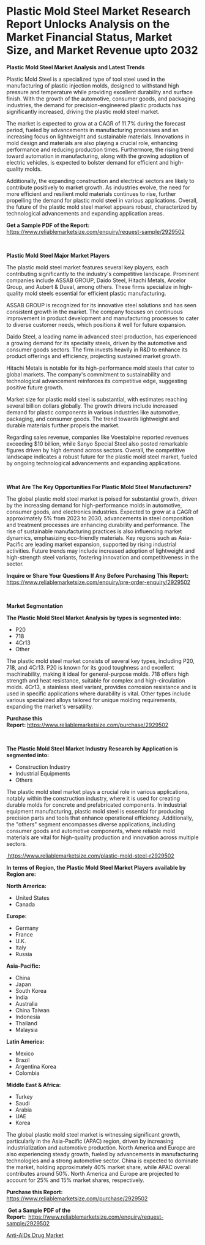 <p><h1>Plastic Mold Steel Market Research Report Unlocks Analysis on the Market Financial Status, Market Size, and Market Revenue upto 2032</h1></p><p><strong>Plastic Mold Steel Market Analysis and Latest Trends</strong></p>
<p><p>Plastic Mold Steel is a specialized type of tool steel used in the manufacturing of plastic injection molds, designed to withstand high pressure and temperature while providing excellent durability and surface finish. With the growth of the automotive, consumer goods, and packaging industries, the demand for precision-engineered plastic products has significantly increased, driving the plastic mold steel market.</p><p>The market is expected to grow at a CAGR of 11.7% during the forecast period, fueled by advancements in manufacturing processes and an increasing focus on lightweight and sustainable materials. Innovations in mold design and materials are also playing a crucial role, enhancing performance and reducing production times. Furthermore, the rising trend toward automation in manufacturing, along with the growing adoption of electric vehicles, is expected to bolster demand for efficient and high-quality molds.</p><p>Additionally, the expanding construction and electrical sectors are likely to contribute positively to market growth. As industries evolve, the need for more efficient and resilient mold materials continues to rise, further propelling the demand for plastic mold steel in various applications. Overall, the future of the plastic mold steel market appears robust, characterized by technological advancements and expanding application areas.</p></p>
<p><strong>Get a Sample PDF of the Report:&nbsp;</strong> <a href="https://www.reliablemarketsize.com/enquiry/request-sample/2929502?utm_campaign=2337&utm_medium=2&utm_source=Github&utm_content=ia&utm_term=12032025&utm_id=plastic-mold-steel">https://www.reliablemarketsize.com/enquiry/request-sample/2929502</a></p>
<p>&nbsp;</p>
<p><strong>Plastic Mold Steel Major Market Players</strong></p>
<p><p>The plastic mold steel market features several key players, each contributing significantly to the industry's competitive landscape. Prominent companies include ASSAB GROUP, Daido Steel, Hitachi Metals, Arcelor Group, and Aubert & Duval, among others. These firms specialize in high-quality mold steels essential for efficient plastic manufacturing.</p><p>ASSAB GROUP is recognized for its innovative steel solutions and has seen consistent growth in the market. The company focuses on continuous improvement in product development and manufacturing processes to cater to diverse customer needs, which positions it well for future expansion.</p><p>Daido Steel, a leading name in advanced steel production, has experienced a growing demand for its specialty steels, driven by the automotive and consumer goods sectors. The firm invests heavily in R&D to enhance its product offerings and efficiency, projecting sustained market growth.</p><p>Hitachi Metals is notable for its high-performance mold steels that cater to global markets. The company's commitment to sustainability and technological advancement reinforces its competitive edge, suggesting positive future growth.</p><p>Market size for plastic mold steel is substantial, with estimates reaching several billion dollars globally. The growth drivers include increased demand for plastic components in various industries like automotive, packaging, and consumer goods. The trend towards lightweight and durable materials further propels the market.</p><p>Regarding sales revenue, companies like Voestalpine reported revenues exceeding $10 billion, while Sanyo Special Steel also posted remarkable figures driven by high demand across sectors. Overall, the competitive landscape indicates a robust future for the plastic mold steel market, fueled by ongoing technological advancements and expanding applications.</p></p>
<p>&nbsp;</p>
<p><strong>What Are The Key Opportunities For Plastic Mold Steel Manufacturers?</strong></p>
<p><p>The global plastic mold steel market is poised for substantial growth, driven by the increasing demand for high-performance molds in automotive, consumer goods, and electronics industries. Expected to grow at a CAGR of approximately 5% from 2023 to 2030, advancements in steel composition and treatment processes are enhancing durability and performance. The rise of sustainable manufacturing practices is also influencing market dynamics, emphasizing eco-friendly materials. Key regions such as Asia-Pacific are leading market expansion, supported by rising industrial activities. Future trends may include increased adoption of lightweight and high-strength steel variants, fostering innovation and competitiveness in the sector.</p></p>
<p><strong>Inquire or Share Your Questions If Any Before Purchasing This Report:</strong> <a href="https://www.reliablemarketsize.com/enquiry/pre-order-enquiry/2929502?utm_campaign=2337&utm_medium=2&utm_source=Github&utm_content=ia&utm_term=12032025&utm_id=plastic-mold-steel">https://www.reliablemarketsize.com/enquiry/pre-order-enquiry/2929502</a></p>
<p>&nbsp;</p>
<p><strong>Market Segmentation</strong></p>
<p><strong>The Plastic Mold Steel Market Analysis by types is segmented into:</strong></p>
<p><ul><li>P20</li><li>718</li><li>4Cr13</li><li>Other</li></ul></p>
<p><p>The plastic mold steel market consists of several key types, including P20, 718, and 4Cr13. P20 is known for its good toughness and excellent machinability, making it ideal for general-purpose molds. 718 offers high strength and heat resistance, suitable for complex and high-circulation molds. 4Cr13, a stainless steel variant, provides corrosion resistance and is used in specific applications where durability is vital. Other types include various specialized alloys tailored for unique molding requirements, expanding the market's versatility.</p></p>
<p><strong>Purchase this Report:&nbsp;</strong><a href="https://www.reliablemarketsize.com/purchase/2929502?utm_campaign=2337&utm_medium=2&utm_source=Github&utm_content=ia&utm_term=12032025&utm_id=plastic-mold-steel">https://www.reliablemarketsize.com/purchase/2929502</a></p>
<p>&nbsp;</p>
<p><strong>The Plastic Mold Steel Market Industry Research by Application is segmented into:</strong></p>
<p><ul><li>Construction Industry</li><li>Industrial Equipments</li><li>Others</li></ul></p>
<p><p>The plastic mold steel market plays a crucial role in various applications, notably within the construction industry, where it is used for creating durable molds for concrete and prefabricated components. In industrial equipment manufacturing, plastic mold steel is essential for producing precision parts and tools that enhance operational efficiency. Additionally, the "others" segment encompasses diverse applications, including consumer goods and automotive components, where reliable mold materials are vital for high-quality production and innovation across multiple sectors.</p></p>
<p><a href="https://www.reliablemarketsize.com/plastic-mold-steel-r2929502?utm_campaign=2337&utm_medium=2&utm_source=Github&utm_content=ia&utm_term=12032025&utm_id=plastic-mold-steel">&nbsp;https://www.reliablemarketsize.com/plastic-mold-steel-r2929502</a></p>
<p><strong>In terms of Region, the Plastic Mold Steel Market Players available by Region are:</strong></p>
<p>
    <p> <strong> North America: </strong>
        <ul>
            <li>United States</li>
            <li>Canada</li>
        </ul>
        </p> 
    <p> <strong> Europe: </strong>
        <ul>
            <li>Germany</li>
            <li>France</li>
            <li>U.K.</li>
            <li>Italy</li>
            <li>Russia</li>
        </ul>
        </p> 
    <p> <strong> Asia-Pacific: </strong>
        <ul>
            <li>China</li>
            <li>Japan</li>
            <li>South Korea</li>
            <li>India</li>
            <li>Australia</li>
            <li>China Taiwan</li>
            <li>Indonesia</li>
            <li>Thailand</li>
            <li>Malaysia</li>
        </ul>
        </p> 
    <p> <strong> Latin America: </strong>
        <ul>
            <li>Mexico</li>
            <li>Brazil</li>
            <li>Argentina Korea</li>
            <li>Colombia</li>
        </ul>
        </p> 
    <p> <strong> Middle East & Africa: </strong>
        <ul>
            <li>Turkey</li>
            <li>Saudi</li>
            <li>Arabia</li>
            <li>UAE</li>
            <li>Korea</li>
        </ul>
    </p>
    </p>
<p><p>The global plastic mold steel market is witnessing significant growth, particularly in the Asia-Pacific (APAC) region, driven by increasing industrialization and automotive production. North America and Europe are also experiencing steady growth, fueled by advancements in manufacturing technologies and a strong automotive sector. China is expected to dominate the market, holding approximately 40% market share, while APAC overall contributes around 50%. North America and Europe are projected to account for 25% and 15% market shares, respectively.</p></p>
<p><strong>Purchase this Report: </strong><a href="https://www.reliablemarketsize.com/purchase/2929502?utm_campaign=2337&utm_medium=2&utm_source=Github&utm_content=ia&utm_term=12032025&utm_id=plastic-mold-steel">https://www.reliablemarketsize.com/purchase/2929502</a></p>
<p>&nbsp;<strong>Get a Sample PDF of the Report:&nbsp;&nbsp;</strong><a href="https://www.reliablemarketsize.com/enquiry/request-sample/2929502?utm_campaign=2337&utm_medium=2&utm_source=Github&utm_content=ia&utm_term=12032025&utm_id=plastic-mold-steel">https://www.reliablemarketsize.com/enquiry/request-sample/2929502</a></p>
<p><strong></strong></p>
<p><p><a href="https://github.com/lehumiston1971679/Market-Research-Report-List-1/blob/main/anti-aids-drug-market.md?utm_campaign=2337&utm_medium=2&utm_source=Github&utm_content=ia&utm_term=12032025&utm_id=plastic-mold-steel">Anti-AIDs Drug Market</a></p></p>